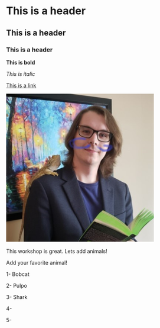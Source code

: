 # This is a header
## This is a header
### This is a header

**This is bold**

*This is italic*

[This is a link](www.google.ca)

![Daniel with lizard and book](Daniel_Headshot_Library_Reduced.jpg)

This workshop is great.  Lets add animals!

Add your favorite animal!


1- Bobcat

2- Pulpo

3- Shark

4- 

5- 

